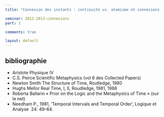 ```yaml
---
title: "Connexion des instants : continuité vs. atomisme et connexions des événements"

seminar: 2012-2013-connexions
part: 1

comments: true

layout: default
---
```


## bibliographie

- Aristote Physique IV
- C.S. Peirce Scientific Metaphysics (vol 6 des Collected Papers)
- Newton Smith The Structure of Time, Routledge, 1980
- Hughs Mellor Real Time, I, II, Roudledge, 1981, 1988
- Roberta Ballarin « Prior on the Logic and the Metaphysics of Time » (sur le net)
- Needham P., 1981, ‘Temporal Intervals and Temporal Order’, Logique et Analyse  24: 49–64.